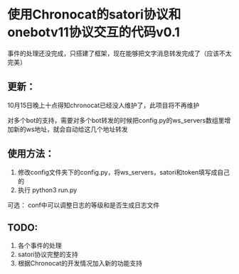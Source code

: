 # 使用Chronocat的satori协议和onebotv11协议交互的代码v0.1

事件的处理还没完成，只搭建了框架，现在能够把文字消息转发完成了（应该不太完美）

## 更新：
10月15日晚上十点得知chronocat已经没人维护了，此项目将不再维护

对多个bot的支持，需要对多个bot转发的时候把config.py的ws_servers数组里增加新的ws地址，就会自动给这几个地址转发

## 使用方法：
1. 修改config文件夹下的config.py，将ws_servers，satori和token填写成自己的
2. 执行 python3 run.py

 可选：
conf中可以调整日志的等级和是否生成日志文件


## TODO:
1. 各个事件的处理
2. satori协议完整的支持
3. 根据Chronocat的开发情况加入新的功能支持
